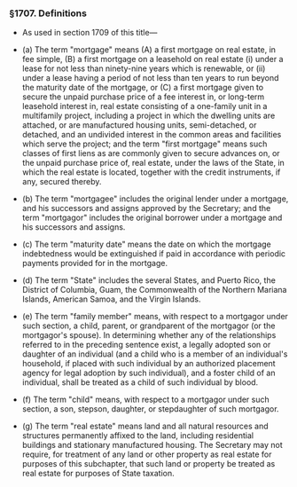 ### §1707. Definitions
* As used in section 1709 of this title—

* (a) The term "mortgage" means (A) a first mortgage on real estate, in fee simple, (B) a first mortgage on a leasehold on real estate (i) under a lease for not less than ninety-nine years which is renewable, or (ii) under a lease having a period of not less than ten years to run beyond the maturity date of the mortgage, or (C) a first mortgage given to secure the unpaid purchase price of a fee interest in, or long-term leasehold interest in, real estate consisting of a one-family unit in a multifamily project, including a project in which the dwelling units are attached, or are manufactured housing units, semi-detached, or detached, and an undivided interest in the common areas and facilities which serve the project; and the term "first mortgage" means such classes of first liens as are commonly given to secure advances on, or the unpaid purchase price of, real estate, under the laws of the State, in which the real estate is located, together with the credit instruments, if any, secured thereby.

* (b) The term "mortgagee" includes the original lender under a mortgage, and his successors and assigns approved by the Secretary; and the term "mortgagor" includes the original borrower under a mortgage and his successors and assigns.

* (c) The term "maturity date" means the date on which the mortgage indebtedness would be extinguished if paid in accordance with periodic payments provided for in the mortgage.

* (d) The term "State" includes the several States, and Puerto Rico, the District of Columbia, Guam, the Commonwealth of the Northern Mariana Islands, American Samoa, and the Virgin Islands.

* (e) The term "family member" means, with respect to a mortgagor under such section, a child, parent, or grandparent of the mortgagor (or the mortgagor's spouse). In determining whether any of the relationships referred to in the preceding sentence exist, a legally adopted son or daughter of an individual (and a child who is a member of an individual's household, if placed with such individual by an authorized placement agency for legal adoption by such individual), and a foster child of an individual, shall be treated as a child of such individual by blood.

* (f) The term "child" means, with respect to a mortgagor under such section, a son, stepson, daughter, or stepdaughter of such mortgagor.

* (g) The term "real estate" means land and all natural resources and structures permanently affixed to the land, including residential buildings and stationary manufactured housing. The Secretary may not require, for treatment of any land or other property as real estate for purposes of this subchapter, that such land or property be treated as real estate for purposes of State taxation.